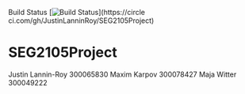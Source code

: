 Build Status
[![Build
Status](https://circleci.com/gh/JustinLanninRoy/SEG2105Project.png?branch=master)](https://circle
ci.com/gh/JustinLanninRoy/SEG2105Project)

# SEG2105Project
Justin Lannin-Roy 300065830
Maxim Karpov 300078427
Maja Witter 300049222

